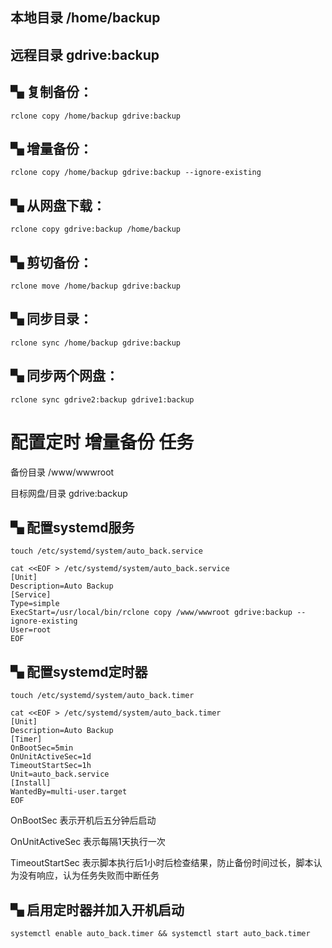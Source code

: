 
## 本地目录 /home/backup
## 远程目录 gdrive:backup

## ▚ 复制备份：

```
rclone copy /home/backup gdrive:backup
```

## ▚ 增量备份：

```
rclone copy /home/backup gdrive:backup --ignore-existing
```

## ▚ 从网盘下载：

```
rclone copy gdrive:backup /home/backup
```

## ▚ 剪切备份：

```
rclone move /home/backup gdrive:backup
```

## ▚ 同步目录：

```
rclone sync /home/backup gdrive:backup
```

## ▚ 同步两个网盘：

```
rclone sync gdrive2:backup gdrive1:backup
```


# 配置定时 增量备份 任务

备份目录 /www/wwwroot

目标网盘/目录 gdrive:backup

## ▚ 配置systemd服务

```
touch /etc/systemd/system/auto_back.service

cat <<EOF > /etc/systemd/system/auto_back.service
[Unit]
Description=Auto Backup
[Service]
Type=simple
ExecStart=/usr/local/bin/rclone copy /www/wwwroot gdrive:backup --ignore-existing
User=root
EOF
```

## ▚ 配置systemd定时器

```
touch /etc/systemd/system/auto_back.timer

cat <<EOF > /etc/systemd/system/auto_back.timer
[Unit]
Description=Auto Backup
[Timer]
OnBootSec=5min
OnUnitActiveSec=1d
TimeoutStartSec=1h
Unit=auto_back.service
[Install]
WantedBy=multi-user.target
EOF
```

OnBootSec 表示开机后五分钟后启动

OnUnitActiveSec 表示每隔1天执行一次

TimeoutStartSec 表示脚本执行后1小时后检查结果，防止备份时间过长，脚本认为没有响应，认为任务失败而中断任务

## ▚ 启用定时器并加入开机启动

```
systemctl enable auto_back.timer && systemctl start auto_back.timer

```


